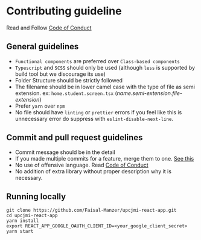 # Contributing guideline

Read and Follow [Code of Conduct](/CODE_OF_CONDUCT.md)

## General guidelines

- `Functional components` are preferred over `Class-based components`
- `Typescript` and `SCSS` should only be used (although `less` is supported by build tool but we discourage its use)
- Folder Structure should be strictly followed
- The filename should be in lower camel case with the type of file as semi extension. ex: `home.student.screen.tsx` (_name.semi-extension.file-extension_)
- Prefer `yarn` over `npm`
- No file should have `linting` or `prettier` errors if you feel like this is unnecessary error do suppress with `eslint-disable-next-line`.

## Commit and pull request guidelines

- Commit message should be in the detail
- If you made multiple commits for a feature, merge them to one. [See this](https://gist.github.com/patik/b8a9dc5cd356f9f6f980)
- No use of offensive language. Read [Code of Conduct](/CODE_OF_CONDUCT.md)
- No addition of extra library without proper description why it is necessary.

## Running locally

```shell script
git clone https://github.com/Faisal-Manzer/upcjmi-react-app.git
cd upcjmi-react-app
yarn install
export REACT_APP_GOOGLE_OAUTH_CLIENT_ID=<your_google_client_secret>
yarn start
```
